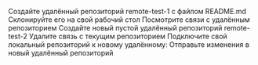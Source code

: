 Создайте удалённый репозиторий remote-test-1 с файлом README.md
Склонируйте его на свой рабочий стол
Посмотрите связи с удалённым репозиторием 
Создайте новый пустой удалённый репозиторий remote-test-2
Удалите связь с текущим репозиторием
Подключите свой локальный репозиторий к новому удалённому:
Отправьте изменения в новый удалённый репозиторий
